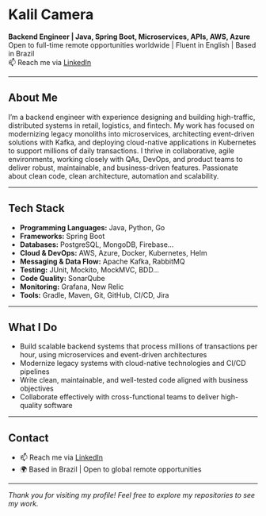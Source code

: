 # Kalil Camera

**Backend Engineer | Java, Spring Boot, Microservices, APIs, AWS, Azure**  
Open to full-time remote opportunities worldwide | Fluent in English | Based in Brazil  
📫 Reach me via [LinkedIn](https://www.linkedin.com/in/kalileac/) 

---

## About Me

I’m a backend engineer with experience designing and building high-traffic, distributed systems in retail, logistics, and fintech. My work has focused on modernizing legacy monoliths into microservices, architecting event-driven solutions with Kafka, and deploying cloud-native applications in Kubernetes to support millions of daily transactions.
I thrive in collaborative, agile environments, working closely with QAs, DevOps, and product teams to deliver robust, maintainable, and business-driven features. Passionate about clean code, clean architecture, automation and scalability.

---

## Tech Stack

- **Programming Languages:** Java, Python, Go  
- **Frameworks:** Spring Boot
- **Databases:** PostgreSQL, MongoDB, Firebase...  
- **Cloud & DevOps:** AWS, Azure, Docker, Kubernetes, Helm
- **Messaging & Data Flow:** Apache Kafka, RabbitMQ  
- **Testing:** JUnit, Mockito, MockMVC, BDD...
- **Code Quality:** SonarQube  
- **Monitoring:** Grafana, New Relic  
- **Tools:** Gradle, Maven, Git, GitHub, CI/CD, Jira  
 
---

## What I Do

- Build scalable backend systems that process millions of transactions per hour, using microservices and event-driven architectures  
- Modernize legacy systems with cloud-native technologies and CI/CD pipelines  
- Write clean, maintainable, and well-tested code aligned with business objectives  
- Collaborate effectively with cross-functional teams to deliver high-quality software  

---

## Contact

- 📫 Reach me via [LinkedIn](https://www.linkedin.com/in/kalileac/)
- 🌍 Based in Brazil | Open to global remote opportunities  

---

*Thank you for visiting my profile! Feel free to explore my repositories to see my work.*  
